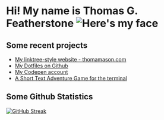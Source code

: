  # Hi! My name is **Thomas G. Featherstone**  ![Here's my face](/blob/main/assets/portrait.png "Size of that face.... massive")

## Some recent projects
- [My linktree-style website - thomamason.com](https://www.thomamason.com)
- [My Dotfiles on Github](https://github.com/thomamason/dedustfiles)
- [My Codepen account](https://codepen.io/thomamason)
- [A Short Text Adventure Game for the terminal](https://github.com/thomamason/text-adventure-game)

## Some Github Statistics
[![GitHub Streak](https://github-readme-streak-stats.herokuapp.com?user=thomamason&theme=dark&date_format=M%20j%5B%2C%20Y%5D)](https://git.io/streak-stats)
